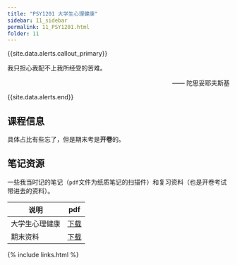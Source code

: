 ```yaml
---
title: "PSY1201 大学生心理健康"
sidebar: 11_sidebar
permalink: 11_PSY1201.html
folder: 11
---
```


{{site.data.alerts.callout_primary}}
<p>我只担心我配不上我所经受的苦难。</p>
<p align="right">—— 陀思妥耶夫斯基</p>

{{site.data.alerts.end}}

## 课程信息

具体占比有些忘了，但是期末考是**开卷**的。

## 笔记资源

一些我当时记的笔记（`pdf`文件为纸质笔记的扫描件）和复习资料（也是开卷考试带进去的资料）。


| 说明                  | pdf                                           |
| --------------------- | --------------------------------------------- |
| 大学生心理健康 | [下载](https://github.com/GihhArwtw/SJTU_AI/blob/main/2020-2021-1/Mental_Health/%E5%BF%83%E7%90%86.pdf) |
| 期末资料 | [下载](https://github.com/GihhArwtw/SJTU_AI/blob/main/2020-2021-1/Mental_Health/%E6%9C%9F%E6%9C%AB%E5%A4%8D%E4%B9%A0.pdf) |


{% include links.html %}
